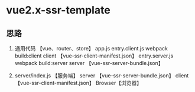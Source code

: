 # vue2.x-ssr-template

## 思路
1. 通用代码 【vue、router、store】
    app.js
        entry.client.js
            webpack build:client
                client 【vue-ssr-client-manifest.json】
        entry.server.js
            webpack build:server
                server 【vue-ssr-server-bundle.json】

2. server/index.js 【服务端】
    server 【vue-ssr-server-bundle.json】
    client 【vue-ssr-client-manifest.json】
      Browser【浏览器】
